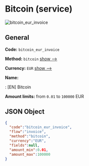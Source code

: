 
# Bitcoin (service) 
![bitcoin_eur_invoice](https://static.openfintech.io/payment_methods/bitcoin_eur_invoice/logo.svg?w=400&c=v0.59.26#w200)  

## General 
 
**Code:** `bitcoin_eur_invoice` 
 
**Method:** `bitcoin` 
 [show -->](/payment-methods/bitcoin/) 
 
**Currency:** `EUR` [show -->](/currencies/EUR/) 
 
**Name:** 
 
:	[EN] Bitcoin 
 
**Amount limits:** from `0.01` to `100000` EUR 

## JSON Object 

```json
{
  "code":"bitcoin_eur_invoice",
  "flow":"invoice",
  "method":"bitcoin",
  "currency":"EUR",
  "fields":null,
  "amount_min":0.01,
  "amount_max":100000
}
```  
